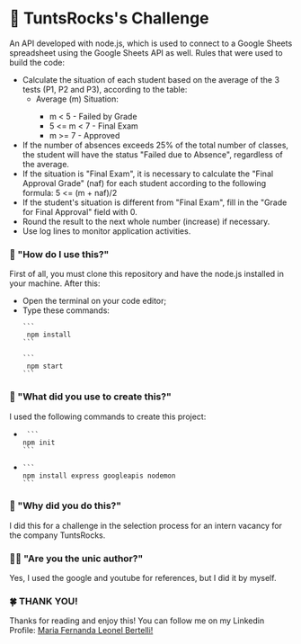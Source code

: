 # 🤟 TuntsRocks's Challenge 
An API developed with node.js, which is used to connect to a Google Sheets spreadsheet using the Google Sheets API as well. Rules that were used to build the code:
<ul>
  <li>Calculate the situation of each student based on the average of the 3 tests (P1, P2 and P3), according to the table:
    <ul>
      <li> Average (m) Situation:</li>
        <ul>
          <li> m < 5 - Failed by Grade</li>
           <li> 5 <= m < 7 - Final Exam </li>
            <li> m >= 7 - Approved</li>
        </ul>
    </ul>
  </li>
  <li> If the number of absences exceeds 25% of the total number of classes, the student will have the status "Failed due to Absence", regardless of the average.</li>
  <li> If the situation is "Final Exam", it is necessary to calculate the "Final Approval Grade" (naf) for each student according to the following formula: 5 <= (m + naf)/2</li>
  <li> If the student's situation is different from "Final Exam", fill in the "Grade for Final Approval" field with 0.</li>
  <li> Round the result to the next whole number (increase) if necessary.</li>
  <li> Use log lines to monitor application activities.</li>
</ul>

### 👾 "How do I use this?" 
First of all, you must clone this repository and have the node.js installed in your machine. After this:
<ul>
  <li> Open the terminal on your code editor;</li>
  <li>Type these commands: </li>
  
    ```
     npm install
    ```
  
    ```
     npm start 
    ```
    
</ul>

### 🔧 "What did you use to create this?" 
I used the following commands to create this project:
<ul>
  <li>
    
     ```
    npm init 
    ```
    
  </li>
  <li>
    
    ```
    npm install express googleapis nodemon 
    ```
    
  </li>
</ul>

### 🤔 "Why did you do this?" 
I did this for a challenge in the selection process for an intern vacancy for the company TuntsRocks.

### 👩‍💻 "Are you the unic author?" 
Yes, I used the google and youtube for references, but I did it by myself.

### 🍀 THANK YOU! 
<p> 
  Thanks for reading and enjoy this! You can follow me on my Linkedin Profile:
  <a href = "https://www.linkedin.com/in/maria-fernanda-leonel-bertelli-252480257"> Maria Fernanda Leonel Bertelli! </a>
</p>

 
